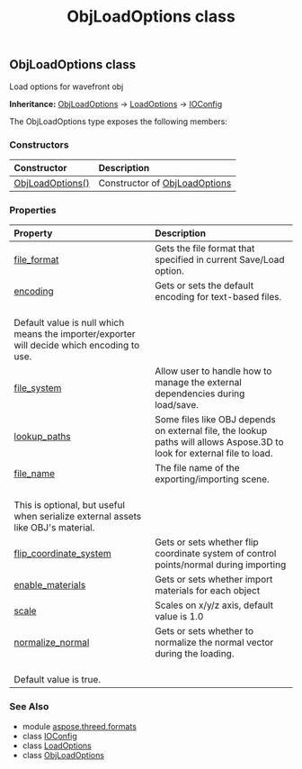 ﻿---
title: ObjLoadOptions class
second_title: Aspose.3D for Python via .NET API References
description: 
type: docs
weight: 150
url: /python-net/aspose.threed.formats/objloadoptions/
is_root: false
---

## ObjLoadOptions class

Load options for wavefront obj



**Inheritance:** [ObjLoadOptions](/3d/python-net/aspose.threed.formats/objloadoptions) → 
[LoadOptions](/3d/python-net/aspose.threed.formats/loadoptions) → 
[IOConfig](/3d/python-net/aspose.threed.formats/ioconfig)



The ObjLoadOptions type exposes the following members:

### Constructors
| Constructor | Description |
| :- | :- |
| [ObjLoadOptions()](/3d/python-net/aspose.threed.formats/objloadoptions/__init__/#) | Constructor of [ObjLoadOptions](/3d/python-net/aspose.threed.formats/objloadoptions) |


### Properties
| Property | Description |
| :- | :- |
| [file_format](/3d/python-net/aspose.threed.formats/objloadoptions/file_format) | Gets the file format that specified in current Save/Load option. |
| [encoding](/3d/python-net/aspose.threed.formats/objloadoptions/encoding) | Gets or sets the default encoding for text-based files.<br/>Default value is null which means the importer/exporter will decide which encoding to use. |
| [file_system](/3d/python-net/aspose.threed.formats/objloadoptions/file_system) | Allow user to handle how to manage the external dependencies during load/save. |
| [lookup_paths](/3d/python-net/aspose.threed.formats/objloadoptions/lookup_paths) | Some files like OBJ depends on external file, the lookup paths will allows Aspose.3D to look for external file to load. |
| [file_name](/3d/python-net/aspose.threed.formats/objloadoptions/file_name) | The file name of the exporting/importing scene.<br/>This is optional, but useful when serialize external assets like OBJ's material. |
| [flip_coordinate_system](/3d/python-net/aspose.threed.formats/objloadoptions/flip_coordinate_system) | Gets or sets whether flip coordinate system of control points/normal during importing |
| [enable_materials](/3d/python-net/aspose.threed.formats/objloadoptions/enable_materials) | Gets or sets whether import materials for each object |
| [scale](/3d/python-net/aspose.threed.formats/objloadoptions/scale) | Scales on x/y/z axis, default value is 1.0 |
| [normalize_normal](/3d/python-net/aspose.threed.formats/objloadoptions/normalize_normal) | Gets or sets whether to normalize the normal vector during the loading.<br/>Default value is true. |



### See Also
* module [aspose.threed.formats](..)
* class [IOConfig](/3d/python-net/aspose.threed.formats/ioconfig)
* class [LoadOptions](/3d/python-net/aspose.threed.formats/loadoptions)
* class [ObjLoadOptions](/3d/python-net/aspose.threed.formats/objloadoptions)
